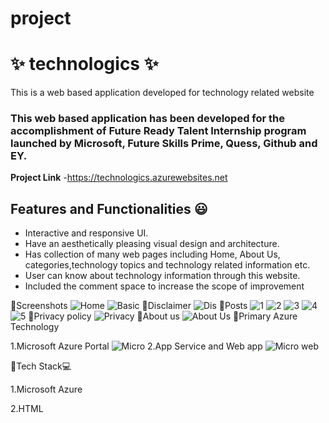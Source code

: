 # project
# ✨ technologics ✨

This is a web based application developed for technology related website

### This web based application has been developed for the accomplishment of Future Ready Talent Internship program launched by Microsoft, Future Skills Prime, Quess, Github and EY.


**Project Link** -https://technologics.azurewebsites.net

## Features and Functionalities 😃

- Interactive and responsive UI.
- Have an aesthetically pleasing visual design and architecture.
- Has collection of many web pages including Home, About Us, categories,technology topics and technology related information etc.
- User can know about technology information through this website.
- Included the comment space to increase the scope of improvement

🔗Screenshots
![Home](https://user-images.githubusercontent.com/118884063/203979160-a216c1cb-8c17-4803-99f2-b0122ee93360.jpg)
![Basic](https://user-images.githubusercontent.com/118884063/203980810-ea7bfa9d-1072-48be-abfe-5429fb678b1f.jpg)
🔗Disclaimer
![Dis](https://user-images.githubusercontent.com/118884063/203979589-cb2a0601-8f83-4186-bcc0-8c665e208f08.jpg)
🔗Posts
![1](https://user-images.githubusercontent.com/118884063/203980005-8d55a3c7-4249-41b2-ab32-a2ba97f688bb.jpg)
![2](https://user-images.githubusercontent.com/118884063/203980064-0d6f8a11-66f5-4073-86af-1ce79f5f6f32.jpg)
![3](https://user-images.githubusercontent.com/118884063/203980117-c370b3bb-6b0d-43ae-96e5-54c8a9b772ec.jpg)
![4](https://user-images.githubusercontent.com/118884063/203980162-c6448311-3f6f-4b28-8c8e-9336103dbc62.jpg)
![5](https://user-images.githubusercontent.com/118884063/203980196-7599c768-b0bd-4423-946a-759ff7b6e26b.jpg)
🔗Privacy policy 
![Privacy](https://user-images.githubusercontent.com/118884063/203980394-3ea23868-5068-43cd-b7c0-48d93f80a15e.jpg)
🔗About us
![About Us](https://user-images.githubusercontent.com/118884063/203980431-097866fe-6aa1-44da-a5c7-de1eec9dc705.jpg)
🔗Primary Azure Technology

1.Microsoft Azure Portal
![Micro](https://user-images.githubusercontent.com/118884063/203981695-818c3ba0-cb93-4fa8-994b-f7839790e352.jpg)
2.App Service and Web app
![Micro web](https://user-images.githubusercontent.com/118884063/203981769-bfcf00f2-5e1c-4f17-9e54-139c9db0af77.jpg)

🔗Tech Stack💻

1.Microsoft Azure

2.HTML
